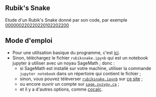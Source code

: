 ## Rubik's Snake
Etude d'un Rubik's Snake donné par son code, par exemple [000000220220220102202200](https://rawcdn.githack.com/YvesLemaire/rubiksnake/9cdd0cef72da81341bdbab911846ae12b16f8a5c/cat.html)
## Mode d'emploi
- Pour une utilisation basique du programme, c'est [ici](https://raw.githack.com/YvesLemaire/rubiksnake/main/rubiksnake.html). 
- Sinon, téléchargez le fichier `rubiksnake.ipynb` qui est un notebook jupyter à utiliser avec un noyau SageMath ; donc :
    - si SageMath est installé sur votre machine, utiliser la commande `jupyter notebook` dans un répertoire qui contient le fichier ;
    - sinon, vous pouvez téléverser  [`rubiksnake.ipynb`](./rubiksnake.ipynb) sur [ce site](https://dahn-research.eu/nbplayer/) ;
    - ou encore ouvrir un compte sur [`sage.syzygy.ca`](https://sage.syzygy.ca/) ;
    - et il y a d'autres options, comme [cocalc](https://cocalc.com/).

